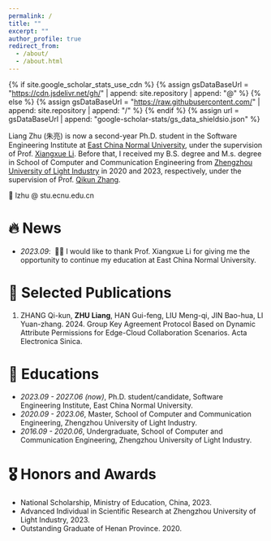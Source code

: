 ```yaml
---
permalink: /
title: ""
excerpt: ""
author_profile: true
redirect_from: 
  - /about/
  - /about.html
---
```


{% if site.google_scholar_stats_use_cdn %}
{% assign gsDataBaseUrl = "https://cdn.jsdelivr.net/gh/" | append: site.repository | append: "@" %}
{% else %}
{% assign gsDataBaseUrl = "https://raw.githubusercontent.com/" | append: site.repository | append: "/" %}
{% endif %}
{% assign url = gsDataBaseUrl | append: "google-scholar-stats/gs_data_shieldsio.json" %}

<span class='anchor' id='about-me'></span>

Liang Zhu (朱亮) is now a second-year Ph.D. student in the Software Engineering Institute at [East China Normal University](https://www.ecnu.edu.cn/), under the supervision of Prof. [Xiangxue Li](https://faculty.ecnu.edu.cn/_s43/lxx2/main.psp). Before that, I received my B.S. degree and M.s. degree in School of Computer and Communication Engineering from [Zhengzhou University of Light Industry](http://www.zzuli.edu.cn/) in 2020 and 2023, respectively, under the supervision of Prof. [Qikun Zhang](https://cs.zzuli.edu.cn/2021/0305/c21434a259337/page.htm).

💬 lzhu @ stu.ecnu.edu.cn


# 🔥 News
- *2023.09*: &nbsp;🎉🎉 I would like to thank Prof. Xiangxue Li for giving me the opportunity to continue my education at East China Normal University. 



# 📝 Selected Publications 
1. ZHANG Qi-kun,  **ZHU Liang**,  HAN Gui-feng,  LIU Meng-qi,  JIN Bao-hua,  LI Yuan-zhang. 2024. Group Key Agreement Protocol Based on Dynamic Attribute Permissions for Edge-Cloud Collaboration Scenarios. Acta Electronica Sinica.

# 📖 Educations
- *2023.09 - 2027.06 (now)*, Ph.D. student/candidate, Software Engineering Institute, East China Normal University. 
- *2020.09 - 2023.06*, Master, School of Computer and Communication Engineering, Zhengzhou University of Light Industry. 
- *2016.09 - 2020.06*, Undergraduate, School of Computer and Communication Engineering, Zhengzhou University of Light Industry. 


# 🎖 Honors and Awards
* National Scholarship, Ministry of Education, China, 2023.
* Advanced Individual in Scientific Research at Zhengzhou University of Light Industry, 2023.
* Outstanding Graduate of Henan Province. 2020.

<style> 
    #clustrmaps-container { /* transform: scale(0.5); */ transform-origin: top left; width: 200px; /* Adjust this value based on your desired width */ height: 150px; /* Adjust this value based on your desired height */ overflow: hidden; /* This will hide any overflow content */ /* Centering the container horizontally */ margin-left: auto; margin-right: auto; display: block; } 

</style>
<div id="clustrmaps-container">
    <script type="text/javascript" id="clustrmaps" src="//clustrmaps.com/map_v2.js?d=ffnC4TAuWuAbM-DIAxTGrIojOpf1jHuCdpMef1f4x5A&cl=ffffff&w=a"></script>
</div>

